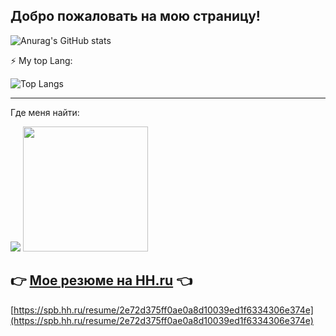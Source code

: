 ## Добро пожаловать на мою страницу!

![Anurag's GitHub stats](https://github-readme-stats.vercel.app/api?username=V-Levchenkov&show_icons=true)

⚡ My top Lang:

![Top Langs](https://github-readme-stats.vercel.app/api/top-langs/?username=V-Levchenkov&layout=compact)

---
Где меня найти:

<a href="https://t.me/v_levchenkov"><img src="https://img.shields.io/badge/Telegram-2CA5E0?style=for-the-badge&logo=telegram&logoColor=white"></a>
<a href="https://vk.com/v.l.evchenkov"><img src="https://vk.com/images/icons/favicons/fav_logo.ico?6" width="200"></a>
## 👉 [Мое резюме на HH.ru](https://hh.ru/resume/bcf6853aff0968edc50039ed1f3338735a3263) 👈
[https://spb.hh.ru/resume/2e72d375ff0ae0a8d10039ed1f6334306e374e](https://spb.hh.ru/resume/2e72d375ff0ae0a8d10039ed1f6334306e374e)


<!--
**V-Levchenkov/readme** is a ✨ _special_ ✨ repository because its `README.md` (this file) appears on your GitHub profile.

Here are some ideas to get you started:

- 🔭 I’m currently working on ...
- 🌱 I’m currently learning ...
- 👯 I’m looking to collaborate on ...
- 🤔 I’m looking for help with ...
- 💬 Ask me about ...
- 📫 How to reach me: ...
- 😄 Pronouns: ...
- ⚡ Fun fact: ...
-->
